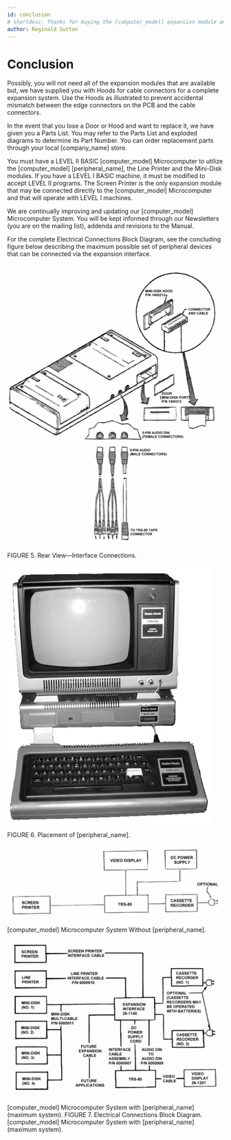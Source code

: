 ```yaml
---
id: conclusion
# shortdesc: Thanks for buying the [computer_model] expansion module and goodbye!
author: Reginald Sutton
---
```


# Conclusion

Possibly, you will not need all of the expansion modules that are available but, we have supplied you with Hoods for cable connectors for a complete expansion system. Use the Hoods as illustrated to prevent accidental mismatch between the edge connectors on the PCB and the cable connectors.

In the event that you lose a Door or Hood and want to replace it, we have given you a Parts List. You may refer to the Parts List and exploded diagrams to determine its Part Number. You can order replacement parts through your local [company_name] store.

You must have a LEVEL II BASIC [computer_model] Microcomputer to utilize the [computer_model] [peripheral_name], the Line Printer and the Mini-Disk modules. If you have a LEVEL I BASIC machine, it must be modified to accept LEVEL II programs. The Screen Printer is the only expansion module that may be connected directly to the [computer_model] Microcomputer and that will operate with LEVEL I machines.

We are continually improving and updating our [computer_model] Microcomputer System. You will be kept informed through our Newsletters (you are on the mailing list), addenda and revisions to the Manual.

For the complete Electrical Connections Block Diagram, see the concluding figure below describing the maximum possible set of peripheral devices that can be connected via the expansion interface.

![Image](images/rear_view_interface_connections.png)

FIGURE 5. Rear View—Interface Connections.

![Image](images/placement_of_expansion_interface.jpg)

FIGURE 6. Placement of [peripheral_name].

![Image](images/schematic_of_system_without_expansion.png)

[computer_model] Microcomputer System Without [peripheral_name].

![Image](images/schematic_of_system_with_expansion.png)

[computer_model] Microcomputer System with [peripheral_name] (maximum system).
FIGURE 7. Electrical Connections Block Diagram. [computer_model] Microcomputer System with [peripheral_name] (maximum system).
